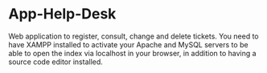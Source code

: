 # App-Help-Desk
Web application to register, consult, change and delete tickets. You need to have XAMPP installed to activate your Apache and MySQL servers to be able to open the index via localhost in your browser, in addition to having a source code editor installed.
